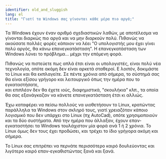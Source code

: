 ```yaml
---
identifier: old_and_sluggish
lang: el
title: "Γιατί τα Windows σας γίνονται κάθε μέρα πιο αργά;"
---
```


Τα Windows έχουν έναν αριθμό σχεδιαστικών λαθών, με αποτέλεσμα να
γίνονται διαρκώς πιο αργά και να μην διαρκούν πολύ. Πιθανώς να ακούσατε
πολλές φορές κάποιον να λέει "Ο υπολογιστής μου έχει γίνει πολύ αργός,
θα κάνω επανεγκατάσταση". Η επανεγκατάσταση των Windows λύνει το πρόβλημα...
μέχρι την επόμενη φορά.

Πιθανώς να πιστεύετε πως απλά έτσι είναι οι υπολογιστές, είναι πολύ νέα
τεχνολογία, οπότε ακόμη δεν είναι αρκετά σταθεροί. Ε λοιπόν, δοκιμάστε το
Linux και θα εκπλαγείτε. Σε πέντε χρόνια από σήμερα, το σύστημά σας θα είναι
εξίσου γρήγορο και λειτουργικό όπως την ημέρα που το εγκαταστήσατε,  
και επιπλέον δεν θα έχετε ιούς, διαφημιστικά, "σκουλήκια" κλπ., τα οποία
θα σας εξανάγκαζαν να κάνετε επανεγκατάσταση έτσι κι αλλιώς.

Έχω καταφέρει να πείσω πολλούς να υιοθετήσουν το Linux, κρατώντας 
παράλληλα τα Windows στον σκληρό τους, γιατί χρειαζόταν κάποιο λογισμικό
που δεν υπάρχει στο Linux (πχ AutoCad), οπότε χρησιμοποιούν και τα δύο
συστήματα. Από την ημέρα που άλλαξαν, έχουν επαν-εγκαταστήσει τα Windows
τουλάχιστον μία φορά ανά 1 ή 2 χρόνια. Το Linux όμως δεν τους έχει προδώσει,
και τρέχει το ίδιο γρήγορα ακόμη και σήμερα.

Το Linux σας επιτρέπει να περνάτε περισσότερο καιρό δουλεύοντας και
λιγότερο καιρό επαν-εγκαθιστώντας ξανά και ξανά.




